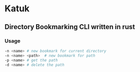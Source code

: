 # Katuk 

## Directory Bookmarking CLI written in rust 

### Usage

```bash
-n <name> # new bookmark for current directory 
-n <name> <path>  # new bookmark for path 
-p <name> # get the path 
-d <name> # delete the path
```
